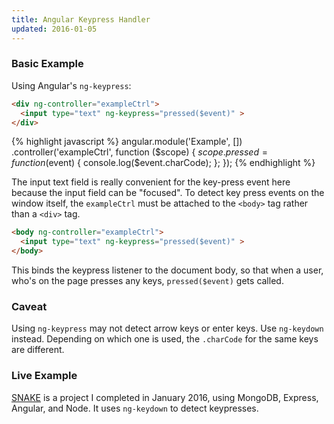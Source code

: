 ```yaml
---
title: Angular Keypress Handler
updated: 2016-01-05
---
```


### Basic Example
Using Angular's ```ng-keypress```:

```html
<div ng-controller="exampleCtrl">
  <input type="text" ng-keypress="pressed($event)" >
</div>
```

{% highlight javascript %}
angular.module('Example', [])
  .controller('exampleCtrl', function ($scope) {
    $scope.pressed = function ($event) {
      console.log($event.charCode);
    };
  });
{% endhighlight %}

The input text field is really convenient for the key-press event here because the input field can be "focused". To detect key press events on the window itself, the ```exampleCtrl``` must be attached to the ```<body>``` tag rather than a ```<div>``` tag. 

```html
<body ng-controller="exampleCtrl">
  <input type="text" ng-keypress="pressed($event)" >
</body>
```

This binds the keypress listener to the document body, so that when a user, who's on the page presses any keys, ```pressed($event)``` gets called.

### Caveat

Using ```ng-keypress``` may not detect arrow keys or enter keys. Use ```ng-keydown``` instead. Depending on which one is used, the ```.charCode``` for the same keys are different.

### Live Example

<a href="https://snake-kweng2.herokuapp.com/" target="_blank">SNAKE</A> is a project I completed in January 2016, using MongoDB, Express, Angular, and Node. It uses ```ng-keydown``` to detect keypresses.
